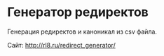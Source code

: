# Генератор редиректов

Генерация редиректов и каноникал из csv файла.

Сайт: http://rl8.ru/redirect_generator/
